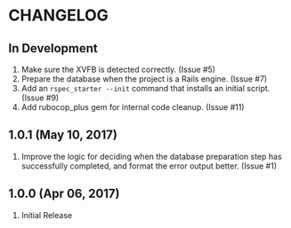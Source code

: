 # CHANGELOG

## In Development

1. Make sure the XVFB is detected correctly.  (Issue #5)
1. Prepare the database when the project is a Rails engine.  (Issue #7)
1. Add an `rspec_starter --init` command that installs an initial script.  (Issue #9)
1. Add rubocop_plus gem for internal code cleanup.  (Issue #11)

## 1.0.1 (May 10, 2017)

1. Improve the logic for deciding when the database preparation step has successfully completed, and format the error output better.  (Issue #1)

## 1.0.0 (Apr 06, 2017)

1. Initial Release
